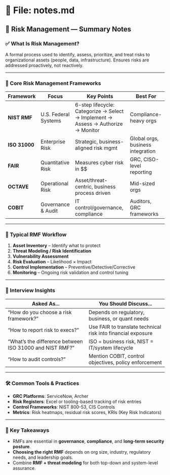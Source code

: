 # 📄 File: notes.md  
## 🔐 Risk Management — Summary Notes

### ✅ What Is Risk Management?
A formal process used to identify, assess, prioritize, and treat risks to organizational assets (people, data, infrastructure). Ensures risks are addressed proactively, not reactively.

---

### 🧱 Core Risk Management Frameworks

| Framework | Focus | Key Points | Best For |
|----------|-------|------------|----------|
| **NIST RMF** | U.S. Federal Systems | 6-step lifecycle: Categorize → Select → Implement → Assess → Authorize → Monitor | Compliance-heavy orgs |
| **ISO 31000** | Enterprise Risk | Strategic, business-aligned risk mgmt | Global orgs, business integration |
| **FAIR** | Quantitative Risk | Measures cyber risk in $$ | GRC, CISO-level reporting |
| **OCTAVE** | Operational Risk | Asset/threat-centric, business process driven | Mid-sized orgs |
| **COBIT** | Governance & Audit | IT control/governance, compliance | Auditors, GRC frameworks |

---

### 🔁 Typical RMF Workflow

1. **Asset Inventory** – Identify what to protect
2. **Threat Modeling / Risk Identification**
3. **Vulnerability Assessment**
4. **Risk Evaluation** – Likelihood × Impact
5. **Control Implementation** – Preventive/Detective/Corrective
6. **Monitoring** – Ongoing risk validation and control tuning

---

### 🧠 Interview Insights

| Asked As... | You Should Discuss... |
|-------------|------------------------|
| “How do you choose a risk framework?” | Depends on regulatory, business, or quant needs |
| “How to report risk to execs?” | Use FAIR to translate technical risk into financial exposure |
| “What’s the difference between ISO 31000 and NIST RMF?” | ISO = business risk, NIST = IT/system lifecycle |
| “How to audit controls?” | Mention COBIT, control objectives, policy enforcement |

---

### 🛠️ Common Tools & Practices
- **GRC Platforms**: ServiceNow, Archer
- **Risk Registers**: Excel or tooling-based tracking of risk entries
- **Control Frameworks**: NIST 800-53, CIS Controls
- **Metrics**: Risk heatmaps, residual risk scores, KRIs (Key Risk Indicators)

---

### 📌 Key Takeaways
- RMFs are essential in **governance**, **compliance**, and **long-term security posture**.
- **Choosing the right RMF** depends on org size, industry, regulatory needs, and leadership goals.
- Combine **RMF + threat modeling** for both top-down and system-level assurance.